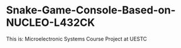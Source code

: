 # Snake-Game-Console-Based-on-NUCLEO-L432CK
This is: Microelectronic Systems Course Project at UESTC
